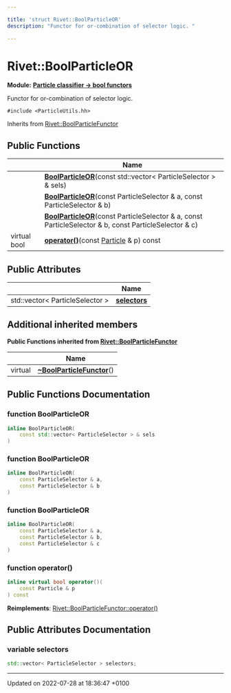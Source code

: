 ```yaml
---

title: 'struct Rivet::BoolParticleOR'
description: "Functor for or-combination of selector logic. "

---
```


# Rivet::BoolParticleOR

**Module:** **[Particle classifier -> bool functors](/documentation/code/modules/group__particleutils__p2bool/)**



Functor for or-combination of selector logic. 


`#include <ParticleUtils.hh>`

Inherits from [Rivet::BoolParticleFunctor](/documentation/code/classes/structrivet_1_1boolparticlefunctor/)

## Public Functions

|                | Name           |
| -------------- | -------------- |
| | **[BoolParticleOR](/documentation/code/classes/structrivet_1_1boolparticleor/#function-boolparticleor)**(const std::vector< ParticleSelector > & sels) |
| | **[BoolParticleOR](/documentation/code/classes/structrivet_1_1boolparticleor/#function-boolparticleor)**(const ParticleSelector & a, const ParticleSelector & b) |
| | **[BoolParticleOR](/documentation/code/classes/structrivet_1_1boolparticleor/#function-boolparticleor)**(const ParticleSelector & a, const ParticleSelector & b, const ParticleSelector & c) |
| virtual bool | **[operator()](/documentation/code/classes/structrivet_1_1boolparticleor/#function-operator())**(const <a href="/documentation/code/classes/classrivet_1_1particle/">Particle</a> & p) const |

## Public Attributes

|                | Name           |
| -------------- | -------------- |
| std::vector< ParticleSelector > | **[selectors](/documentation/code/classes/structrivet_1_1boolparticleor/#variable-selectors)**  |

## Additional inherited members

**Public Functions inherited from [Rivet::BoolParticleFunctor](/documentation/code/classes/structrivet_1_1boolparticlefunctor/)**

|                | Name           |
| -------------- | -------------- |
| virtual | **[~BoolParticleFunctor](/documentation/code/classes/structrivet_1_1boolparticlefunctor/#function-~boolparticlefunctor)**() |


## Public Functions Documentation

### function BoolParticleOR

```cpp
inline BoolParticleOR(
    const std::vector< ParticleSelector > & sels
)
```


### function BoolParticleOR

```cpp
inline BoolParticleOR(
    const ParticleSelector & a,
    const ParticleSelector & b
)
```


### function BoolParticleOR

```cpp
inline BoolParticleOR(
    const ParticleSelector & a,
    const ParticleSelector & b,
    const ParticleSelector & c
)
```


### function operator()

```cpp
inline virtual bool operator()(
    const Particle & p
) const
```


**Reimplements**: [Rivet::BoolParticleFunctor::operator()](/documentation/code/classes/structrivet_1_1boolparticlefunctor/#function-operator())


## Public Attributes Documentation

### variable selectors

```cpp
std::vector< ParticleSelector > selectors;
```


-------------------------------

Updated on 2022-07-28 at 18:36:47 +0100
